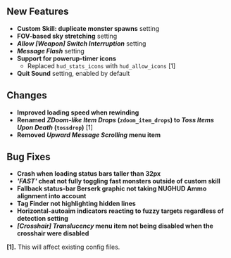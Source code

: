 ## New Features

- **Custom Skill: duplicate monster spawns** setting
- **FOV-based sky stretching** setting
- **_Allow [Weapon] Switch Interruption_** setting
- **_Message Flash_** setting
- **Support for powerup-timer icons**
  - Replaced `hud_stats_icons` with `hud_allow_icons` [1]
- **Quit Sound** setting, enabled by default

## Changes

- **Improved loading speed when rewinding**
- **Renamed _ZDoom-like Item Drops_ (`zdoom_item_drops`) to _Toss Items Upon Death_ (`tossdrop`)** [1]
- **Removed _Upward Message Scrolling_ menu item**

## Bug Fixes

- **Crash when loading status bars taller than 32px**
- **_'FAST'_ cheat not fully toggling fast monsters outside of custom skill**
- **Fallback status-bar Berserk graphic not taking NUGHUD Ammo alignment into account**
- **Tag Finder not highlighting hidden lines**
- **Horizontal-autoaim indicators reacting to fuzzy targets regardless of detection setting**
- **_[Crosshair] Translucency_ menu item not being disabled when the crosshair were disabled**

**[1].** This will affect existing config files.
